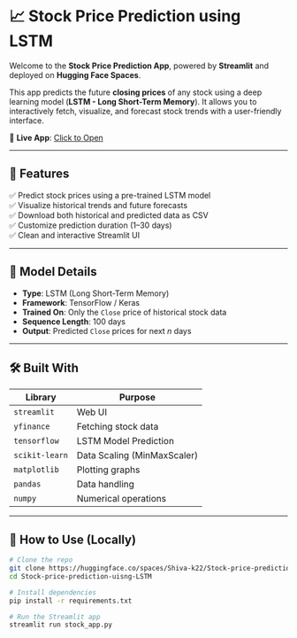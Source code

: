 # 📈 Stock Price Prediction using LSTM

Welcome to the **Stock Price Prediction App**, powered by **Streamlit** and deployed on **Hugging Face Spaces**.

This app predicts the future **closing prices** of any stock using a deep learning model (**LSTM - Long Short-Term Memory**). It allows you to interactively fetch, visualize, and forecast stock trends with a user-friendly interface.

🔗 **Live App**: [Click to Open](https://huggingface.co/spaces/Shiva-k22/Stock-price-prediction-uisng-LSTM)

---

## 🚀 Features

✅ Predict stock prices using a pre-trained LSTM model  
✅ Visualize historical trends and future forecasts  
✅ Download both historical and predicted data as CSV  
✅ Customize prediction duration (1–30 days)  
✅ Clean and interactive Streamlit UI

---

## 🧠 Model Details

- **Type**: LSTM (Long Short-Term Memory)
- **Framework**: TensorFlow / Keras
- **Trained On**: Only the `Close` price of historical stock data
- **Sequence Length**: 100 days
- **Output**: Predicted `Close` prices for next *n* days

---

## 🛠 Built With

| Library        | Purpose                           |
|----------------|-----------------------------------|
| `streamlit`    | Web UI                            |
| `yfinance`     | Fetching stock data               |
| `tensorflow`   | LSTM Model Prediction             |
| `scikit-learn` | Data Scaling (MinMaxScaler)       |
| `matplotlib`   | Plotting graphs                   |
| `pandas`       | Data handling                     |
| `numpy`        | Numerical operations              |

---

## 📁 How to Use (Locally)

```bash
# Clone the repo
git clone https://huggingface.co/spaces/Shiva-k22/Stock-price-prediction-uisng-LSTM
cd Stock-price-prediction-uisng-LSTM

# Install dependencies
pip install -r requirements.txt

# Run the Streamlit app
streamlit run stock_app.py

